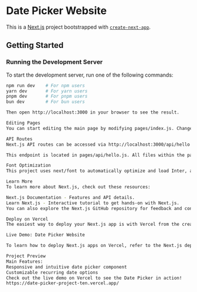 # Date Picker Website

This is a [Next.js](https://nextjs.org/) project bootstrapped with [`create-next-app`](https://github.com/vercel/next.js/tree/canary/packages/create-next-app).

## Getting Started

### Running the Development Server

To start the development server, run one of the following commands:

```bash
npm run dev    # For npm users
yarn dev       # For yarn users
pnpm dev       # For pnpm users
bun dev        # For bun users

Then open http://localhost:3000 in your browser to see the result.

Editing Pages
You can start editing the main page by modifying pages/index.js. Changes will auto-update as you edit the file.

API Routes
Next.js API routes can be accessed via http://localhost:3000/api/hello.

This endpoint is located in pages/api/hello.js. All files within the pages/api directory are mapped to /api/* and treated as API routes.

Font Optimization
This project uses next/font to automatically optimize and load Inter, a custom Google Font.

Learn More
To learn more about Next.js, check out these resources:

Next.js Documentation - Features and API details.
Learn Next.js - Interactive tutorial to get hands-on with Next.js.
You can also explore the Next.js GitHub repository for feedback and contributions.

Deploy on Vercel
The easiest way to deploy your Next.js app is with Vercel from the creators of Next.js.

Live Demo: Date Picker Website

To learn how to deploy Next.js apps on Vercel, refer to the Next.js deployment documentation.

Project Preview
Main Features:
Responsive and intuitive date picker component
Customizable recurring date options
Check out the live demo on Vercel to see the Date Picker in action!
https://date-picker-project-ten.vercel.app/

